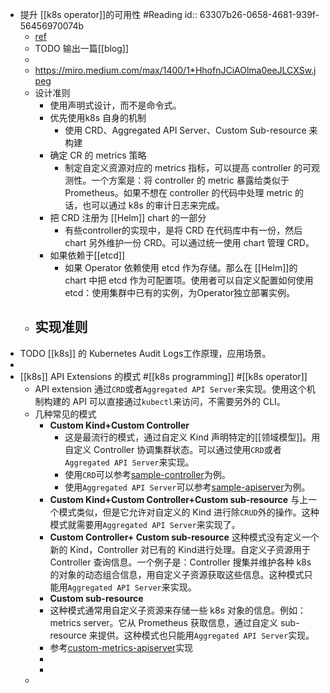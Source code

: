 - 提升 [[k8s operator]]的可用性 #Reading
  id:: 63307b26-0658-4681-939f-56456970074b
	- [ref](https://itnext.io/kubernetes-operator-development-guidelines-for-improved-usability-222390b00dc4)
	- TODO 输出一篇[[blog]]
	-
	- https://miro.medium.com/max/1400/1*HhofnJCiAOlma0eeJLCXSw.jpeg
	- 设计准则
		- 使用声明式设计，而不是命令式。
		- 优先使用k8s 自身的机制
			- 使用 CRD、Aggregated API Server、Custom Sub-resource 来构建
		- 确定 CR 的 metrics 策略
			- 制定自定义资源对应的 metrics 指标，可以提高 controller 的可观测性。一个方案是：将 controller 的 metric 暴露给类似于 Prometheus。如果不想在 controller 的代码中处理 metric 的话，也可以通过 k8s 的审计日志来完成。
		- 把 CRD 注册为 [[Helm]] chart 的一部分
			- 有些controller的实现中，是将 CRD 在代码库中有一份，然后 chart 另外维护一份 CRD。可以通过统一使用 chart 管理 CRD。
		- 如果依赖于[[etcd]]
			- 如果 Operator 依赖使用 etcd 作为存储。那么在 [[Helm]]的 chart 中把 etcd 作为可配置项。使用者可以自定义配置如何使用 etcd：使用集群中已有的实例，为Operator独立部署实例。
	- 实现准则
		-
- TODO [[k8s]] 的 Kubernetes Audit Logs工作原理，应用场景。
-
- [[k8s]] API Extensions 的模式 #[[k8s programming]] #[[k8s operator]]
	- API extension 通过`CRD`或者`Aggregated API Server`来实现。使用这个机制构建的 API 可以直接通过`kubectl`来访问，不需要另外的 CLI。
	- 几种常见的模式
		- **Custom Kind+Custom Controller**
			- 这是最流行的模式，通过自定义 Kind 声明特定的[[领域模型]]。用自定义 Controller 协调集群状态。可以通过使用`CRD`或者`Aggregated API Server`来实现。
			- 使用`CRD`可以参考[sample-controller](https://github.com/kubernetes/sample-controller)为例。
			- 使用`Aggregated API Server`可以参考[sample-apiserver](https://github.com/kubernetes/sample-apiserver)为例。
		- **Custom Kind+Custom Controller+Custom sub-resource**
		  与上一个模式类似，但是它允许对自定义的 Kind 进行除`CRUD`外的操作。这种模式就需要用`Aggregated API Server`来实现了。
		- **Custom Controller+ Custom sub-resource**
		  这种模式没有定义一个新的 Kind，Controller 对已有的 Kind进行处理。自定义子资源用于 Controller 查询信息。一个例子是：Controller 搜集并维护各种 k8s 的对象的动态组合信息，用自定义子资源获取这些信息。这种模式只能用`Aggregated API Server`来实现。
		- **Custom sub-resource**
		- 这种模式通常用自定义子资源来存储一些 k8s 对象的信息。例如：metrics server。它从 Prometheus 获取信息，通过自定义 sub-resource 来提供。这种模式也只能用`Aggregated API Server`实现。
		- 参考[custom-metrics-apiserver](https://github.com/kubernetes-sigs/custom-metrics-apiserver)实现
		-
		-
	-